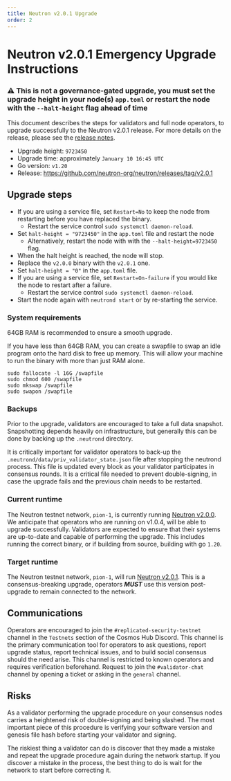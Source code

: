 ```yaml
---
title: Neutron v2.0.1 Upgrade
order: 2
---
```

<!-- markdown-link-check-disable -->

# Neutron v2.0.1 Emergency Upgrade Instructions

### ⚠️ This is **not** a governance-gated upgrade, you must set the upgrade height in your node(s) `app.toml` or restart the node with the `--halt-height` flag ahead of time

This document describes the steps for validators and full node operators, to upgrade successfully to the Neutron v2.0.1 release. For more details on the release, please see the [release notes](https://github.com/neutron-org/neutron/releases/tag/v2.0.1).

* Upgrade height: `9723450`
* Upgrade time: approximately `January 10 16:45 UTC`
* Go version: `v1.20`
* Release: https://github.com/neutron-org/neutron/releases/tag/v2.0.1

## Upgrade steps

- If you are using a service file, set `Restart=No` to keep the node from restarting before you have replaced the binary.
  - Restart the service control `sudo systemctl daemon-reload`.
- Set `halt-height = "9723450"` in the `app.toml` file and restart the node
  - Alternatively, restart the node with with the `--halt-height=9723450` flag.
- When the halt height is reached, the node will stop.
- Replace the `v2.0.0` binary with the `v2.0.1` one.
- Set `halt-height = "0"` in the `app.toml` file.
- If you are using a service file, set `Restart=On-failure` if you would like the node to restart after a failure.
  - Restart the service control `sudo systemctl daemon-reload`.
- Start the node again with `neutrond start` or by re-starting the service.

### System requirements

64GB RAM is recommended to ensure a smooth upgrade.

If you have less than 64GB RAM, you can create a swapfile to swap an idle program onto the hard disk to free up memory. This will allow your machine to run the binary with more than just RAM alone.

```shell
sudo fallocate -l 16G /swapfile
sudo chmod 600 /swapfile
sudo mkswap /swapfile
sudo swapon /swapfile
```

### Backups

Prior to the upgrade, validators are encouraged to take a full data snapshot. Snapshotting depends heavily on infrastructure, but generally this can be done by backing up the `.neutrond` directory.

It is critically important for validator operators to back-up the `.neutrond/data/priv_validator_state.json` file after stopping the neutrond process. This file is updated every block as your validator participates in consensus rounds. It is a critical file needed to prevent double-signing, in case the upgrade fails and the previous chain needs to be restarted.

### Current runtime

The Neutron testnet network, `pion-1`, is currently running [Neutron v2.0.0](https://github.com/neutron-org/neutron/releases/tag/v2.0.0). We anticipate that operators who are running on v1.0.4, will be able to upgrade successfully. Validators are expected to ensure that their systems are up-to-date and capable of performing the upgrade. This includes running the correct binary, or if building from source, building with go `1.20`.

### Target runtime

The Neutron testnet network, `pion-1`, will run [Neutron v2.0.1](https://github.com/neutron-org/neutron/releases/tag/v2.0.1). This is a consensus-breaking upgrade, operators _**MUST**_ use this version post-upgrade to remain connected to the network.

## Communications

Operators are encouraged to join the `#replicated-security-testnet` channel in the `Testnets` section of the Cosmos Hub Discord. This channel is the primary communication tool for operators to ask questions, report upgrade status, report technical issues, and to build social consensus should the need arise. This channel is restricted to known operators and requires verification beforehand. Request to join the `#validator-chat` channel by opening a ticket or asking in the `general` channel.

## Risks

As a validator performing the upgrade procedure on your consensus nodes carries a heightened risk of double-signing and being slashed. The most important piece of this procedure is verifying your software version and genesis file hash before starting your validator and signing.

The riskiest thing a validator can do is discover that they made a mistake and repeat the upgrade procedure again during the network startup. If you discover a mistake in the process, the best thing to do is wait for the network to start before correcting it.

<!-- markdown-link-check-enable -->
